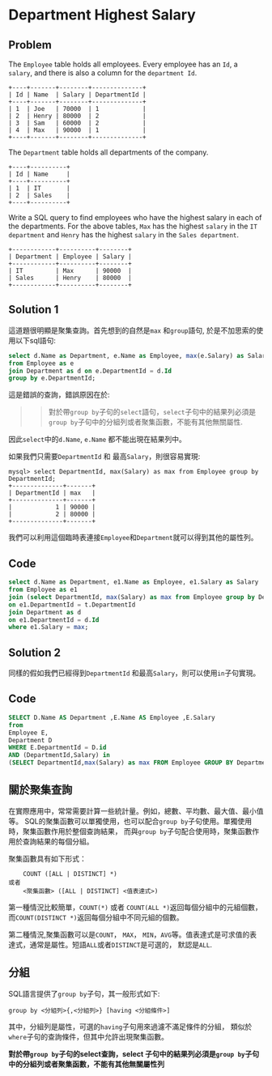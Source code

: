 # Department Highest Salary

## Problem

The `Employee` table holds all employees. Every employee has an `Id`, a `salary`, and there is also a column for the `department Id`.
```
+----+-------+--------+--------------+
| Id | Name  | Salary | DepartmentId |
+----+-------+--------+--------------+
| 1  | Joe   | 70000  | 1            |
| 2  | Henry | 80000  | 2            |
| 3  | Sam   | 60000  | 2            |
| 4  | Max   | 90000  | 1            |
+----+-------+--------+--------------+
```
The `Department` table holds all departments of the company.
```
+----+----------+
| Id | Name     |
+----+----------+
| 1  | IT       |
| 2  | Sales    |
+----+----------+
```
Write a SQL query to find employees who have the highest salary in each of the departments. For the above tables, `Max` has the highest `salary` in the `IT department` and `Henry` has the highest `salary` in the `Sales department`.
```
+------------+----------+--------+
| Department | Employee | Salary |
+------------+----------+--------+
| IT         | Max      | 90000  |
| Sales      | Henry    | 80000  |
+------------+----------+--------+
```

## Solution 1

這道題很明顯是聚集查詢。首先想到的自然是`max` 和`group`語句, 於是不加思索的使用以下sql語句:
```sql
select d.Name as Department, e.Name as Employee, max(e.Salary) as Salary
from Employee as e
join Department as d on e.DepartmentId = d.Id
group by e.DepartmentId;
```

這是錯誤的查詢，錯誤原因在於:

>> 對於帶`group by`子句的`select`語句，`select`子句中的結果列必須是`group by`子句中的分組列或者聚集函數，不能有其他無關屬性.

因此`select`中的`d.Name`, `e.Name` 都不能出現在結果列中。

如果我們只需要`DepartmentId` 和 最高`Salary`，則很容易實現:
```
mysql> select DepartmentId, max(Salary) as max from Employee group by DepartmentId;
+--------------+-------+
| DepartmentId | max   |
+--------------+-------+
|            1 | 90000 |
|            2 | 80000 |
+--------------+-------+
```
我們可以利用這個臨時表連接`Employee`和`Department`就可以得到其他的屬性列。

## Code
```sql
select d.Name as Department, e1.Name as Employee, e1.Salary as Salary
from Employee as e1
join (select DepartmentId, max(Salary) as max from Employee group by DepartmentId) as t
on e1.DepartmentId = t.DepartmentId
join Department as d
on e1.DepartmentId = d.Id
where e1.Salary = max;
```

## Solution 2

同樣的假如我們已經得到`DepartmentId` 和最高`Salary`，則可以使用`in`子句實現。

## Code
```sql
SELECT D.Name AS Department ,E.Name AS Employee ,E.Salary 
from 
Employee E,
Department D 
WHERE E.DepartmentId = D.id 
AND (DepartmentId,Salary) in 
(SELECT DepartmentId,max(Salary) as max FROM Employee GROUP BY DepartmentId) 
```

## 關於聚集查詢

在實際應用中，常常需要計算一些統計量。例如，總數、平均數、最大值、最小值等。
SQL的聚集函數可以單獨使用，也可以配合`group by`子句使用。單獨使用時，聚集函數作用於整個查詢結果，
而與`group by`子句配合使用時，聚集函數作用於查詢結果的每個分組。

聚集函數具有如下形式：
```
	COUNT ([ALL | DISTINCT] *)
或者
	<聚集函數> ([ALL | DISTINCT] <值表達式>)
```
第一種情況比較簡單，`COUNT(*)` 或者 `COUNT(ALL *)`返回每個分組中的元組個數，而`COUNT(DISTINCT *)`返回每個分組中不同元組的個數。

第二種情況,聚集函數可以是`COUNT`， `MAX`， `MIN`，`AVG`等。值表達式是可求值的表達式，通常是屬性。短語`ALL`或者`DISTINCT`是可選的，
默認是`ALL`.

## 分組

SQL語言提供了`group by`子句，其一般形式如下:
```
group by <分組列>{,<分組列>} [having <分組條件>]
```
其中，分組列是屬性，可選的`having`子句用來過濾不滿足條件的分組，
類似於`where`子句的查詢條件，但其中允許出現聚集函數。

**對於帶`group by`子句的select查詢，select 子句中的結果列必須是`group by`子句中的分組列或者聚集函數，不能有其他無關屬性列**

